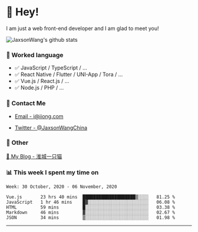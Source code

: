 # 👋 Hey!

I am just a web front-end developer and I am glad to meet you!

![JaxsonWang's github stats](https://github-readme-stats.vercel.app/api?username=JaxsonWang&&show_icons=true&&title_color=1abc9c&&icon_color=1abc9c)


### 📝 Worked language

- ✅ JavaScript / TypeScript / ...
- ✅ React Native / Flutter / UNI-App / Tora / ...
- ✅ Vue.js / React.js / ...
- ✅ Node.js / PHP / ...

### 📮 Contact Me

- [Email - i@iiong.com](mailto:i@iiong.com)

- [Twitter - @JaxsonWangChina](https://twitter.com/JaxsonWangChina)

### 🤪 Other

[📌 My Blog - 淮城一只猫](https://iiong.com)

### 📊 This week I spent my time on

<!--START_SECTION:waka-->
```text
Week: 30 October, 2020 - 06 November, 2020

Vue.js       23 hrs 40 mins  ████████████████████▒░░░░   81.25 % 
JavaScript   1 hr 46 mins    █▓░░░░░░░░░░░░░░░░░░░░░░░   06.08 % 
HTML         59 mins         █░░░░░░░░░░░░░░░░░░░░░░░░   03.38 % 
Markdown     46 mins         ▓░░░░░░░░░░░░░░░░░░░░░░░░   02.67 % 
JSON         34 mins         ▒░░░░░░░░░░░░░░░░░░░░░░░░   01.98 % 
```
<!--END_SECTION:waka-->

---
